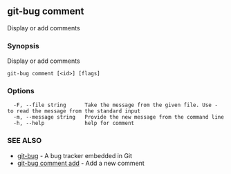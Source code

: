 ## git-bug comment

Display or add comments

### Synopsis

Display or add comments

```
git-bug comment [<id>] [flags]
```

### Options

```
  -F, --file string      Take the message from the given file. Use - to read the message from the standard input
  -m, --message string   Provide the new message from the command line
  -h, --help             help for comment
```

### SEE ALSO

* [git-bug](git-bug.md)	 - A bug tracker embedded in Git
* [git-bug comment add](git-bug_comment_add.md)	 - Add a new comment

